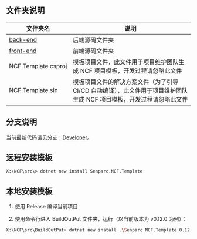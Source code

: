 ## 文件夹说明

文件夹名                    |       说明
---------------------------|---------------------
[back-end](./back-end)     | 后端源码文件夹
[front-end](./front-end)   | 前端源码文件夹
NCF.Template.csproj        | 模板项目文件，此文件用于项目维护团队生成 NCF 项目模板，开发过程请忽略此文件
NCF.Template.sln        | 模板项目文件的解决方案文件（为了引导 CI/CD 自动编译），此文件用于项目维护团队生成 NCF 项目模板，开发过程请忽略此文件

## 分支说明

当前最新代码请见分支：[Developer](https://github.com/NeuCharFramework/NCF/tree/Developer)。

## 远程安装模板

```bash
X:\NCF\src\> dotnet new install Senparc.NCF.Template
```

## 本地安装模板

1. 使用 Release 编译当前项目

2. 使用命令行进入 BuildOutPut 文件夹，运行（以当前版本为 v0.12.0 为例）：

```bash
X:\NCF\src\BuildOutPut> dotnet new install .\Senparc.NCF.Template.0.12.0.nupkg
```